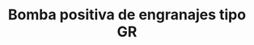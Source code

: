 ---
catalogo: /catalogos/original-bomba-positiva-de-engranajes-tipo-gr.pdf
draft: true
familias:
  - Bombas
id: 136
imagen: /v1530797588/productos/original-bomba-positiva-de-engranajes-tipo-gr.jpg
industrias:
  - Energía
  - Industria Pesada
  - Ingenios
marcas:
  - Flowserve
meta_description: Bomba tipo GR, positiva, Vicking
meta_keywords: ''
taxonomyCover: false
title: Bomba positiva de engranajes tipo GR
weight: 136
---